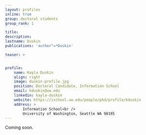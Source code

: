 ```yaml
---
layout: profiles
inline: true
group: doctoral students
group_rank: 1

title: 
description: 
lastname: Duskin
publications: 'author^=*Duskin'

teaser: >


profile:
    name: Kayla Duskin
    align: right
    image: duskin-profile.jpg
    position: Doctoral Candidate, Information School
    email: kduskin@uw.edu
    linkedin: kayla-duskin
    website: https://ischool.uw.edu/people/phd/profile/kduskin
    address: >
        Information School<br />
        University of Washington, Seattle WA 98195
---
```


Coming soon. 
